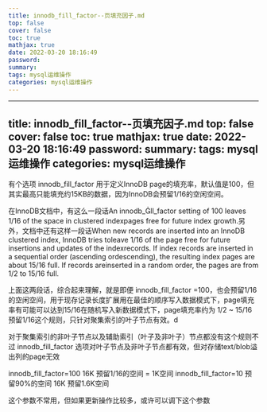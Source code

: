 ```yaml
---
title: innodb_fill_factor--页填充因子.md
top: false
cover: false
toc: true
mathjax: true
date: 2022-03-20 18:16:49
password:
summary:
tags: mysql运维操作
categories: mysql运维操作
---
```

---
title: innodb_fill_factor--页填充因子.md
top: false
cover: false
toc: true
mathjax: true
date: 2022-03-20 18:16:49
password:
summary:
tags: mysql运维操作
categories: mysql运维操作
---
有个选项 innodb_fill_factor 用于定义InnoDB page的填充率，默认值是100，但其实最高只能填充约15KB的数据，因为InnoDB会预留1/16的空闲空间。

在InnoDB文档中，有这么一段话An innodb_ll_factor setting of 100 leaves 1/16 of the space in clustered indexpages free for future index growth.另外，文档中还有这样一段话When new records are inserted into an InnoDB clustered index, InnoDB tries toleave 1/16 of the page free for future insertions and updates of the indexrecords.   If   index   records   are   inserted   in   a   sequential   order   (ascending   ordescending),  the  resulting index pages  are about   15/16  full. If   records areinserted in a random order, the pages are from 1/2 to 15/16 full.

上面这两段话，综合起来理解，就是即便 innodb_fill_factor =100，也会预留1/16的空闲空间，用于现存记录长度扩展用在最佳的顺序写入数据模式下，page填充率有可能可以达到15/16在随机写入新数据模式下，page填充率约为 1/2 ~ 15/16预留1/16这个规则，只针对聚集索引的叶子节点有效。d

对于聚集索引的非叶子节点以及辅助索引（叶子及非叶子）节点都没有这个规则不过 innodb_fill_factor 选项对叶子节点及非叶子节点都有效，但对存储text/blob溢出列的page无效

innodb_fill_factor=100 16K  预留1/16的空间 =  1K空间
innodb_fill_factor=10 预留90%的空间 16K 预留1.6K空间

这个参数不常用，但如果更新操作比较多，或许可以调下这个参数

